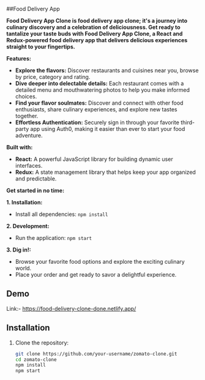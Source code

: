 ##Food Delivery App

**Food Delivery App Clone is food delivery app clone; it's a journey into culinary discovery and a celebration of deliciousness. Get ready to tantalize your taste buds with Food Delivery App Clone, a React and Redux-powered food delivery app that delivers delicious experiences straight to your fingertips.**

**Features:**

* **Explore the flavors:** Discover restaurants and cuisines near you, browse by price, category and rating.
* **Dive deeper into delectable details:** Each restaurant comes with a detailed menu and mouthwatering photos to help you make informed choices.
* **Find your flavor soulmates:** Discover and connect with other food enthusiasts, share culinary experiences, and explore new tastes together.
* **Effortless Authentication:** Securely sign in through your favorite third-party app using Auth0, making it easier than ever to start your food adventure.

**Built with:**

* **React:** A powerful JavaScript library for building dynamic user interfaces.
* **Redux:** A state management library that helps keep your app organized and predictable.

**Get started in no time:**

**1. Installation:**

* Install all dependencies: `npm install`

**2. Development:**

* Run the application: `npm start`

**3. Dig in!:**

* Browse your favorite food options and explore the exciting culinary world.
* Place your order and get ready to savor a delightful experience.
  
## Demo

Link:- https://food-delivery-clone-done.netlify.app/

## Installation

1. Clone the repository:

   ```bash
   git clone https://github.com/your-username/zomato-clone.git
   cd zomato-clone
   npm install
   npm start
   ```
